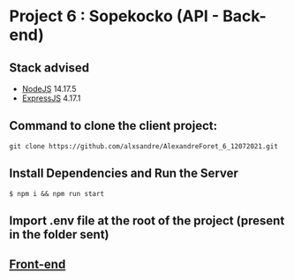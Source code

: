 # Project 6 : Sopekocko (API - Back-end)

## Stack advised
- [NodeJS](https://nodejs.org) 14.17.5
- [ExpressJS](https://expressjs.com/fr/) 4.17.1

## Command to clone the client project:
```shell
git clone https://github.com/alxsandre/AlexandreForet_6_12072021.git
```

## Install Dependencies and Run the Server
```shell
$ npm i && npm run start
```

## Import .env file at the root of the project (present in the folder sent)

## [Front-end](https://github.com/OpenClassrooms-Student-Center/dwj-projet6)